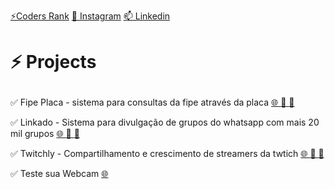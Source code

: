 <a href="https://profile.codersrank.io/user/devguerra">⚡Coders Rank</a>
<a href="https://instagram.com/dev_guerra">👯 Instagram</a>
<a href="https://www.linkedin.com/in/umroberto/">📫 Linkedin</a>


# <p>⚡ Projects</p>
<p>✅ Fipe Placa - sistema para consultas da fipe através da placa
  <a href="https://www.fipeplaca.com.br" rel="nofollow noreferrer" align="justify">🌐 </a> 
  <a href="https://play.google.com/store/apps/details?id=com.mobird.ipvacarro" rel="nofollow noreferrer" align="justify">🤖 </a>
  <a href="https://apps.apple.com/us/app/ipva-tabela-fipe-pela-placa/id1599556747" rel="nofollow noreferrer" align="justify">📱 </a>
</p

<p>✅ Linkado - Sistema para divulgação de grupos do whatsapp com mais 20 mil grupos
  <a href="https://www.linkado.app" rel="nofollow noreferrer" align="justify">🌐 </a> 
  <a href="https://play.google.com/store/apps/details?id=com.mobird.gruposlink" rel="nofollow noreferrer" align="justify">🤖 </a>
  <a href="https://apps.apple.com/us/app/twitchly-increase-your-growth/id6450406278" rel="nofollow noreferrer" align="justify">📱 </a>
</p>

<p>✅ Twitchly - Compartilhamento e crescimento de streamers da twtich
  <a href="https://twitchly.io" rel="nofollow noreferrer" align="justify">🌐 </a> 
  <a href="https://play.google.com/store/apps/details?id=com.mobird.twitchly" rel="nofollow noreferrer" align="justify">🤖 </a>
  <a href="https://apps.apple.com/us/app/linkado-grupos-do-zap/id1565266000" rel="nofollow noreferrer" align="justify">📱</a>
</p>

<p>✅ Teste sua Webcam
  <a href="http://www.mytestwebcam.com" rel="nofollow noreferrer" align="justify">🌐 </a>
</p>


